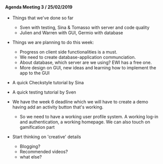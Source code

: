 #### Agenda Meeting 3 / 25/02/2019

- Things that we've done so far
	- Sven with testing, Sina & Tomasso with server and code quality
	- Julien and Warren with GUI, Germio with database

- Things we are planning to do this week:
	- Progress on client side functionalities is a must.
	- We need to create database-application communciation.
	- About database, which server are we using? EWI has a free one.
	- More design on GUI, new ideas and learning how to implement the app to the GUI

- A quick Checkstyle tutorial by Sina
- A quick testing tutorial by Sven
- We have the week 6 deadline which we will have to create a demo having add an activity button that's working.
	- So we need to have a working user profile system. A working log-in and authentication, a working homepage. We can also touch on gamification part		
- Start thinking on 'creative' details
	- Blogging?
	- Recommended videos?
	- what else?

		